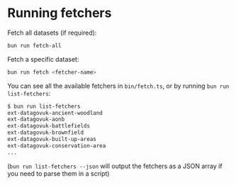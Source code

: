 # Running fetchers

Fetch all datasets (if required):

```bash
bun run fetch-all
```

Fetch a specific dataset:

```bash
bun run fetch <fetcher-name>
```

You can see all the available fetchers in `bin/fetch.ts`, or by running `bun run list-fetchers`:

```bash
$ bun run list-fetchers
ext-datagovuk-ancient-woodland
ext-datagovuk-aonb
ext-datagovuk-battlefields
ext-datagovuk-brownfield
ext-datagovuk-built-up-areas
ext-datagovuk-conservation-area
...
```

(`bun run list-fetchers --json` will output the fetchers as a JSON array if you need to parse them in a script)
